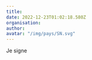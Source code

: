 ```yaml
---
title: 
date: 2022-12-23T01:02:18.580Z
organisation: 
author: 
avatar: "/img/pays/SN.svg"
---
```


Je signe 